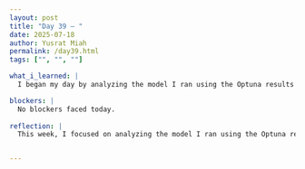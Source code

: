 ```yaml
---
layout: post
title: "Day 39 – "
date: 2025-07-18
author: Yusrat Miah
permalink: /day39.html
tags: ["", "", ""]

what_i_learned: |
  I began my day by analyzing the model I ran using the Optuna results and noticed that, although accuracy remained high, precision was still low. I then focused on improving my team's literature paper by editing the sections I had contributed to. I consulted my high school teacher, Ms. Eneah, for advice on restructuring parts of the paper, particularly the abstract and introduction. Collaborating with my group members was a rewarding experience. Synthesizing our ideas helped us express our perspectives in a meaningful way.

blockers: |
  No blockers faced today. 
  
reflection: |
  This week, I focused on analyzing the model I ran using the Optuna results and found that while accuracy was high, precision remained low. I also worked on refining my team's literature paper by editing my sections and discussing improvements, particularly to the abstract and introduction, with my high school teacher, Ms. Eneah. Collaborating with my group members was valuable as it helped us align our ideas and strengthen the overall direction of the paper. Next week, I plan to continue working on the literature paper, write the methodology section, and help deepen our group’s understanding of the ensemble model. We will also compile the results from each individual model and begin preparing our elevator pitch by drafting the script and editing the video, which is due next Thursday.


---
```

